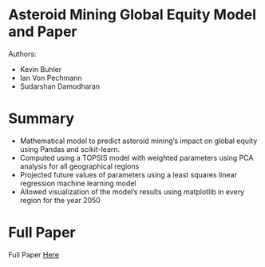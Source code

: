 # Asteroid Mining Global Equity Model and Paper

Authors:
- Kevin Buhler
- Ian Von Pechmann
- Sudarshan Damodharan

# Summary
- Mathematical model to predict asteroid mining’s impact on global equity using Pandas and scikit-learn.
- Computed using a TOPSIS model with weighted parameters using PCA analysis for all geographical regions
- Projected future values of parameters using a least squares linear regression machine learning model
- Allowed visualization of the model’s results using matplotlib in every region for the year 2050

# Full Paper

Full Paper [Here](./2108685.pdf)

<br>

<!-- ## Todo

Google Doc: https://docs.google.com/document/d/1kknNqQcLPstfka9ulPNFQzFkmRNkLR0FkclPxwCaXjM/edit

<br>

## Github Commands

<br>

Add ALL files that you have changed:
--> 
<!-- 
git add .

Add certain files
git add filename
Commit the changes you have made:
git commit -m "write whatever"

Push the changes to everyone:
 git push

Update your repository
git pull

See status of your local changes
 git status -->
